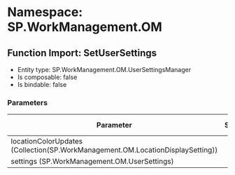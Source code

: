 # Namespace: SP.WorkManagement.OM

## Function Import: SetUserSettings

- Entity type: SP.WorkManagement.OM.UserSettingsManager
- Is composable: false
- Is bindable: false

### Parameters

Parameter | SPO | SP 2019 | SP 2016 | SP 2013
----------|:---:|:-------:|:-------:|:-------
locationColorUpdates (Collection(SP.WorkManagement.OM.LocationDisplaySetting)) | ❌ | ❌ | ❌ | ✅
settings (SP.WorkManagement.OM.UserSettings) | ❌ | ❌ | ❌ | ✅